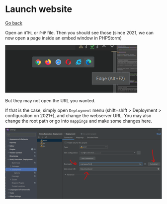 # Launch website

[Go back](../index.md#phpstorm)

Open an ``HTML`` or `PHP` file. Then you should see those (since 2021, we can now open a page inside an embed window in PHPStorm)

![start](open1.png)

But they may not open the URL you wanted.

If that is the case, simply open ``Deployment`` menu
(shift+shift > Deployment > configuration on 2021+), and change the webserver URL. You may also change the root path or go into ``mappings`` and make some changes
here.

![start](open2.png)